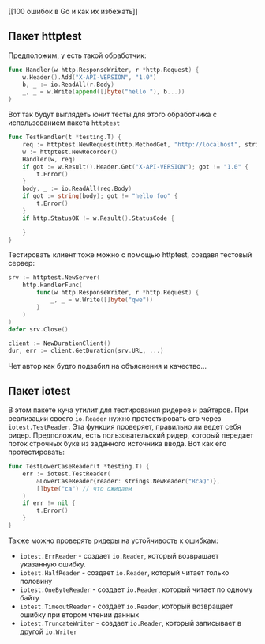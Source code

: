 [[100 ошибок в Go и как их избежать]]

## Пакет httptest
Предположим, у есть такой обработчик:
```go
func Handler(w http.ResponseWriter, r *http.Request) {
	w.Header().Add("X-API-VERSION", "1.0")
	b, _ := io.ReadAll(r.Body)
	_, _ = w.Write(append([]byte("hello "), b...))
}
```
Вот так будут выглядеть юнит тесты для этого обработчика с использованием пакета `httptest`
```go
func TestHandler(t *testing.T) {
    req := httptest.NewRequest(http.MethodGet, "http://localhost", strings.NewReader("foo"))
    w := httptest.NewRecorder()
    Handler(w, req)
    if got := w.Result().Header.Get("X-API-VERSION"); got != "1.0" {
        t.Error()
    }
    body, _ := io.ReadAll(req.Body)
    if got := string(body); got != "hello foo" {
        t.Error()
    }
    if http.StatusOK != w.Result().StatusCode {

    }
}
```

Тестировать клиент тоже можно с помощью httptest, создавя тестовый сервер:
```go
srv := httptest.NewServer(
	http.HandlerFunc(
		func(w http.ResponseWriter, r *http.Request) {
			_, _ = w.Write([]byte("qwe"))
		}
	)
)
defer srv.Close()

client := NewDurationClient()
dur, err := client.GetDuration(srv.URL, ...)
```

Чет автор как будто подзабил на объяснения и качество...

## Пакет iotest
В этом пакете куча утилит для тестирования ридеров и райтеров. При реализации своего `io.Reader` нужно протестировать его через `iotest.TestReader`. Эта функция проверяет, правильно ли ведет себя ридер.
Предположим, есть пользовательский ридер, который передает поток строчных букв из заданного источника ввода. Вот как его протестировать:
```go
func TestLowerCaseReader(t *testing.T) {
	err := iotest.TestReader(
		&LowerCaseReader{reader: strings.NewReader("BcaQ")},
		[]byte("ca") // что ожидаем
	)
	if err != nil {
		t.Error()
	}
}
```
Также можно проверять ридеры на устойчивость к ошибкам:
- `iotest.ErrReader` - создает `io.Reader`, который возвращает указанную ошибку.
- `iotest.HalfReader` - создает `io.Reader`, который читает только половину 
- `iotest.OneByteReader` - создает `io.Reader`, который читает по одному байту 
- `iotest.TimeoutReader` - создает `io.Reader`, который возвращает ошибку при втором чтении данных
- `iotest.TruncateWriter` - создает `io.Reader`, который записывает в другой `io.Writer`

